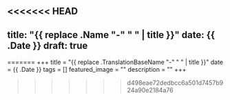<<<<<<< HEAD
---
title: "{{ replace .Name "-" " " | title }}"
date: {{ .Date }}
draft: true
---

=======
+++
title =  "{{ replace .TranslationBaseName "-" " " | title }}"
date = {{ .Date }}
tags = []
featured_image = ""
description = ""
+++
>>>>>>> d498eae72dedbcc6a501d7457b924a90e2184a76
